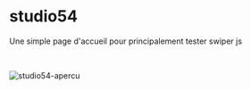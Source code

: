 # studio54
Une simple page d'accueil pour principalement tester swiper js

<br>

![studio54-apercu](https://user-images.githubusercontent.com/125449478/219325613-7f119d88-b072-44c6-a2f2-abf787931b1b.png)
